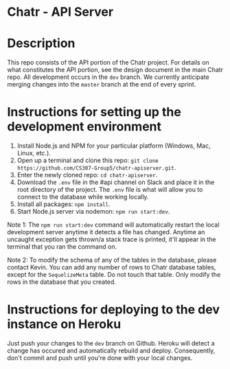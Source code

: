 # Chatr - API Server

# Description
This repo consists of the API portion of the Chatr project. For details on what constitutes the API portion, see the design document in the main Chatr repo. All development occurs in the `dev` branch. We currently anticipate merging changes into the `master` branch at the end of every sprint. 

# Instructions for setting up the development environment
1. Install Node.js and NPM for your particular platform (Windows, Mac, Linux, etc.).
2. Open up a terminal and clone this repo: `git clone https://github.com/CS307-Group5/chatr-apiserver.git`.
3. Enter the newly cloned repo: `cd chatr-apiserver`.
4. Download the `.env` file in the #api channel on Slack and place it in the root directory of the project. The `.env` file is what will allow you to connect to the database while working locally.
5. Install all packages: `npm install`.
6. Start Node.js server via nodemon: `npm run start:dev`.

Note 1: The `npm run start:dev` command will automatically restart the local development server anytime it detects a file has changed. Anytime an uncaught exception gets thrown/a stack trace is printed, it'll appear in the terminal that you ran the command on.

Note 2: To modify the schema of any of the tables in the database, please contact Kevin. You can add any number of rows to Chatr database tables, except for the `SequelizeMeta` table. Do not touch that table. Only modify the rows in the database that you created. 

# Instructions for deploying to the dev instance on Heroku
Just push your changes to the `dev` branch on Github. Heroku will detect a change has occured and automatically rebuild and deploy. Consequently, don't commit and push until you're done with your local changes.

